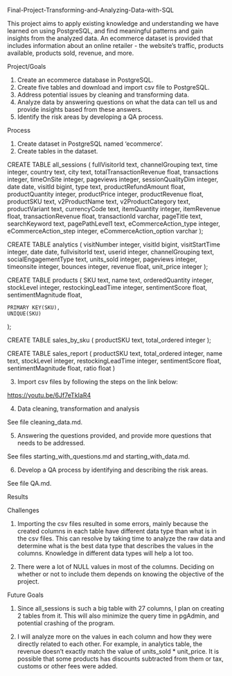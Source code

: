 Final-Project-Transforming-and-Analyzing-Data-with-SQL

This project aims to apply existing knowledge and understanding we have learned on using PostgreSQL, and find meaningful patterns and gain insights from the analyzed data. An ecommerce dataset is provided that includes information about an online retailer - the website’s traffic, products available, products sold, revenue, and more. 

Project/Goals

1. Create an ecommerce database in PostgreSQL.
2. Create five tables and download and import csv file to PostgreSQL.
3. Address potential issues by cleaning and transforming data.
4. Analyze data by answering questions on what the data can tell us and provide insights based from these answers.
5. Identify the risk areas by developing a QA process.

Process
1. Create dataset in PostgreSQL named ‘ecommerce’.
2. Create tables in the dataset.

CREATE TABLE all_sessions (
    fullVisitorId text,
    channelGrouping text,
    time integer,
    country text,
    city text,
    totalTransactionRevenue float,
    transactions integer,
    timeOnSite integer,
    pageviews integer,
    sessionQualityDim integer,
    date date,
    visitId bigint,
    type text,
    productRefundAmount float,
    productQuantity integer,
    productPrice integer,
    productRevenue float,
    productSKU text,
    v2ProductName text,
    v2ProductCategory text,
    productVariant text,
    currencyCode text,
    itemQuantity integer,
    itemRevenue float,
    transactionRevenue float,
    transactionId varchar,
    pageTitle text,
    searchKeyword text,
    pagePathLevel1 text,
    eCommerceAction_type integer,
    eCommerceAction_step integer,
    eCommerceAction_option varchar
);

CREATE TABLE analytics (
    visitNumber integer,
    visitId bigint,
    visitStartTime integer,
    date date,
    fullvisitorId text,
    userid integer,
    channelGrouping text,
    socialEngagementType text,
    units_sold integer,
    pageviews integer,
    timeonsite integer,
    bounces integer,
    revenue float,
    unit_price integer
);

CREATE TABLE products (
    SKU text,
    name text,
    orderedQuantity integer,
    stockLevel integer,
    restockingLeadTime integer,
    sentimentScore float,
    sentimentMagnitude float,

    PRIMARY KEY(SKU),
    UNIQUE(SKU)
);

CREATE TABLE sales_by_sku (
    productSKU text,
    total_ordered integer
);

CREATE TABLE sales_report (
    productSKU text,
    total_ordered integer,
    name text,
    stockLevel integer,
    restockingLeadTime integer,
    sentimentScore float,
    sentimentMagnitude float,
    ratio float
)
 
3. Import csv files by following the steps on the link below:

https://youtu.be/6Jf7eTkIaR4

4. Data cleaning, transformation and analysis

See file cleaning_data.md.

5. Answering the questions provided, and provide more questions that needs to be addressed.

See files starting_with_questions.md and starting_with_data.md.

6. Develop a QA process by identifying and describing the risk areas.

See file QA.md.

Results



Challenges

1. Importing the csv files resulted in some errors, mainly because the created columns in each table have different data type than what is in the csv files.  This can resolve by taking time to analyze the raw data and determine what is the best data type that describes the values in the columns. Knowledge in different data types will help a lot too.

2. There were a lot of NULL values in most of the columns. Deciding on whether or not to include them depends on knowing the objective of the project.

Future Goals

1. Since all_sessions is such a big table with 27 columns, I plan on creating 2 tables from it. This will also minimize the query time in pgAdmin, and potential crashing of the program.

2. I will analyze more on the values in each column and how they were directly related to each other. For example, in analytics table, the revenue doesn’t exactly match the value of units_sold * unit_price. It is possible that some products has discounts subtracted from them or tax, customs or other fees were added.











